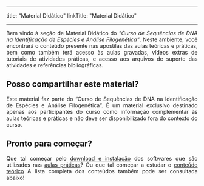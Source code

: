 
---
title: "Material Didático"
linkTitle: "Material Didático"

---
<div align="justify">
Bem vindo à seção de Material Didático do <i>"Curso de Sequências de DNA na Identificação de Espécies e Análise Filogenética"</i>. Neste ambiente, você encontrará o conteúdo presente nas apostilas das aulas teóricas e práticas, bem como também terá acesso às aulas gravadas, vídeos extras de tutoriais de atividades práticas, e acesso aos arquivos de suporte das atividades e referências bibliográficas.
</div>

## Posso compartilhar este material?

<div align="justify">
Este material faz parte do “Curso de Sequências de DNA na Identificação de Espécies e Análise Filogenética”. É um material exclusivo destinado apenas aos participantes do curso como informação complementar às aulas teóricas e práticas e não deve ser disponibilizado fora do contexto do curso.
</div>

## Pronto para começar?

<div align="justify">
Que tal começar pelo <a href="https://cursodefilogeniaufpr.netlify.app/docs/download">download e instalação</a> dos softwares que são utilizados nas <a href="https://cursodefilogeniaufpr.netlify.app/docs/praticas">aulas práticas</a>? Ou que tal começar a estudar o <a href="https://cursodefilogeniaufpr.netlify.app/docs/teoricas">conteúdo teórico</a>
A lista completa dos conteúdos também pode ser consultada abaixo!
</div>

